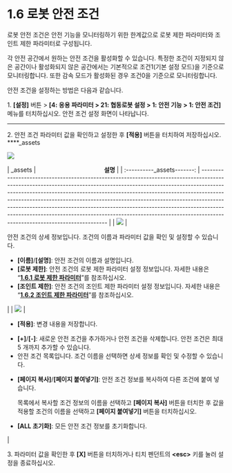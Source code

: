 ﻿# 1.6 로봇 안전 조건

로봇 안전 조건은 안전 기능을 모니터링하기 위한 한계값으로 로봇 제한 파라미터와 조인트 제한 파라미터로 구성됩니다.

각 안전 공간에서 원하는 안전 조건을 활성화할 수 있습니다. 특정한 조건이 지정되지 않은 공간이나 활성화되지 않은 공간에서는 기본적으로 조건1(기본 설정 모드)을 기준으로 모니터링합니다. 또한 감속 모드가 활성화된 경우 조건0을 기준으로 모니터링합니다.

안전 조건을 설정하는 방법은 다음과 같습니다.

1\. **\[설정]** 버튼 > **\[4: 응용 파라미터 > 21: 협동로봇 설정 > 1: 안전 기능 > 1: 안전 조건]** 메뉴를 터치하십시오. 안전 조건 설정 화면이 나타납니다.
****

2\. 안전 조건 파라미터 값을 확인하고 설정한 후 **\[적용]** 버튼을 터치하여 저장하십시오.
****_assets

![](../../.gitbook/assets/image23.jpeg)

|            _assets         | 　　　　　　　　　　　**설명**                                                                                                                                                                                                                                                                                                                                                                                                                                                                                                                |
| :----------_assets-------: | -------------------------------------------------------------------------------------------------------------------------------------------------------------------------------------------------------------------------------------------------------------------------------------------------------------------------------------------------------------------------------------------------------------------------------------------------------------------------------------------------------------------------------- |
|  ![](../../.gitbook/assets/1.png)  | <p>안전 조건의 상세 정보입니다. 조건의 이름과 파라미터 값을 확인 및 설정할 수 있습니다.</p><ul><li><strong>[이름]</strong>/<strong>[설명]</strong>: 안전 조건의 이름과 설명입니다.</li><li><strong>[로봇 제한]</strong>: 안전 조건의 로봇 제한 파라미터 설정 정보입니다. 자세한 내용은 “<a href="1-robot-limit-parameter.md"><strong>1.6.1 로봇 제한 파라미터</strong></a>”를 참조하십시오.</li><li><strong>[조인트 제한]</strong>: 안전 조건의 조인트 제한 파라미터 설정 정보입니다. 자세한 내용은 “<a href="2-joint-limit-parameter.md"><strong>1.6.2 조인트 제한 파라미터</strong></a>”를 참조하십시오.</li></ul>                                                              |
|  ![](../../.gitbook/assets/2.png)  | <ul><li><strong>[적용]</strong>: 변경 내용을 저장합니다.
</li><li><strong>[+]</strong>/<strong>[-]</strong>: 새로운 안전 조건을 추가하거나 안전 조건을 삭제합니다. 안전 조건은 최대 5 개까지 추가할 수 있습니다.
</li><li>안전 조건 목록입니다. 조건 이름을 선택하면 상세 정보를 확인 및 수정할 수 있습니다.
</li><li><p><strong>[페이지 복사]</strong>/<strong>[페이지 붙여넣기]</strong>: 안전 조건 정보를 복사하여 다른 조건에 붙여 넣습니다.
</p><p>목록에서 복사할 조건 정보의 이름을 선택하고 <strong>[페이지 복사]</strong> 버튼을 터치한 후 값을 적용할 조건의 이름을 선택하고 <strong>[페이지 붙여넣기]</strong> 버튼을 터치하십시오.
</p></li><li><strong>[ALL 초기화]</strong>: 모든 안전 조건 정보를 초기화합니다.
</li></ul> |

3\. 파라미터 값을 확인한 후 **\[X]** 버튼을 터치하거나 티치 펜던트의 **\<esc>** 키를 눌러 설정을 종료하십시오.
